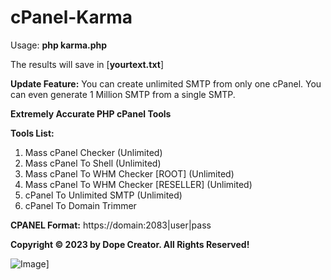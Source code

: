 # cPanel-Karma

Usage: **php karma.php**

The results will save in [**yourtext.txt**]

**Update Feature:** You can create unlimited SMTP from only one cPanel. You can even generate 1 Million SMTP from a single SMTP.

**Extremely Accurate PHP cPanel Tools**

**Tools List:**

1. Mass cPanel Checker (Unlimited)
2. Mass cPanel To Shell (Unlimited)
3. Mass cPanel To WHM Checker [ROOT] (Unlimited)
4. Mass cPanel To WHM Checker [RESELLER] (Unlimited)
5. cPanel To Unlimited SMTP (Unlimited)
6. cPanel To Domain Trimmer

**CPANEL Format:** https://domain:2083|user|pass


**Copyright © 2023 by Dope Creator. All Rights Reserved!**

![Image](https://raw.githubusercontent.com/orionhridoy/cPanel-Karma/main/img/Working.JPG)]

